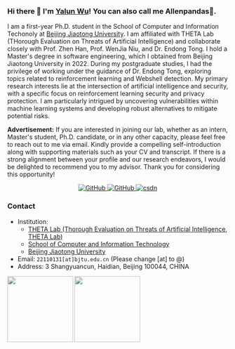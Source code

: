 ### Hi there 👋 I'm [Yalun Wu](https://github.com/Allenpandas)! You can also call me Allenpandas🐼.

I am a first-year Ph.D. student in the School of Computer and Information Techonoly at [Beijing Jiaotong University](https://en.bjtu.edu.cn/). I am affiliated with THETA Lab (THorough Evaluation on Threats of Artificial Intelligence) and collaborate closely with Prof. Zhen Han, Prof. WenJia Niu, and Dr. Endong Tong. I hold a Master's degree in software engineering, which I obtained from Beijing Jiaotong University in 2022. During my postgraduate studies, I had the privilege of working under the guidance of Dr. Endong Tong, exploring topics related to reinforcement learning and Webshell detection. My primary research interests lie at the intersection of artificial intelligence and security, with a specific focus on reinforcement learning security and privacy protection. I am particularly intrigued by uncovering vulnerabilities within machine learning systems and developing robust alternatives to mitigate potential risks.


**Advertisement:** If you are interested in joining our lab, whether as an intern, Master's student, Ph.D. candidate, or in any other capacity, please feel free to reach out to me via email. Kindly provide a compelling self-introduction along with supporting materials such as your CV and transcript. If there is a strong alignment between your profile and our research endeavors, I would be delighted to recommend you to my advisor. Thank you for considering this opportunity!


<p align="center">
  <!--<a href="https://twitter.com/KyonHuang" target="_blank"><img src="https://img.shields.io/twitter/follow/KyonHuang.svg?style=social" alt="Twitter">
  </a>-->
  <a href="https://github.com/Allenpandas?tab=followers" target="_blank"><img src="https://img.shields.io/github/followers/Allenpandas.svg?label=Follow%20@Allenpandas&style=social" alt="GitHub">
  </a>
    <!--github-->
  <a href="https://github.com/Allenpandas" target="_blank"><img src="https://img.shields.io/github/stars/Allenpandas.svg?style=social" alt="GitHub">
  </a>
  <!--google scholar-->
 <!-- <a href="https://scholar.google.com/citations?user=mhpkWSYAAAAJ" target="_blank"><img src="https://img.shields.io/badge/dynamic/json?label=Paper Citations&query=total_citations&url=https://cse.bth.se/~fer/googlescholar-api/googlescholar.php?user=BF5dco0AAAAJ&logo=googlescholar&style=social" alt="Google Scholar">
  </a>-->
  <!--csdn-->
  <a href="https://blog.csdn.net/m0_38068876" target="_blank">
    <img src="https://img.shields.io/badge/csdn-CSDN-brightgreen.svg?style=social" alt="csdn"></a>
</p>

<!--### Education

- Sep. 2022 - up to now
  School of Computer and Information Technology, **[Beijing Jiaotong University](http://en.bjtu.edu.cn/)**
  **Ph.D** in Cyberspace Security; Research advisors: Prof.Zhen Han, Prof.Wenjia Niu.
  
- Sep. 2020 - Jun. 2022
  School of Computer and Information Technology, **[Beijing Jiaotong University](http://en.bjtu.edu.cn/)**
  **M.Sc** in Software Engineering; Research advisors: Prof.Wenjia Niu and Dr.Endong Tong.

### Talking

- **[ICICS2021](https://dblp1.uni-trier.de/db/conf/icics/index.html)**: Improving Convolutional Neural Network-Based Webshell Detection Through Reinforcement Learning.

### Publications

**Papers [[DBLP](https://dblp.uni-trier.de/pid/301/9788.html)] [[Google Scholar](https://scholar.google.com/citations?user=BF5dco0AAAAJ&hl=zh-CN)] [[ORCID](https://orcid.org/0000-0002-0891-1904)] [[Github](https://github.com/Allenpandas)]**

- **Yalun Wu**, Minglu Song, et al. Improving convolutional neural network-based webshell detection through reinforcement learning.
- Shuang Zhao, **Yalun Wu**, et al. Blockchain-based decentralized federated learning: A secure and privacy-preserving system.
-->
### Contact
- Institution: 
  - [THETA Lab (Thorough Evaluation on Threats of Artificial Intelligence, THETA Lab)](http://jxd308.cn/) 
  - [School of Computer and Information Technology](http://en.scit.bjtu.edu.cn/)
  - [Beijing Jiaotong University](http://en.bjtu.edu.cn/)
- Email: `22110131[at]bjtu.edu.cn` (Please change [at] to @)
- Address: 3 Shangyuancun, Haidian, Beijing 100044, CHINA



<a href="https://github.com/Allenpandas/github-readme-stats">
  <img align="left" height="150px" src="https://github-readme-stats.vercel.app/api?username=Allenpandas&repo=github-readme-stats&hide=contribs" />
</a>
<a href="https://github.com/Allenpandas/convoychat">
  <img align="left" height="150px" src="https://github-readme-stats.vercel.app/api/top-langs/?username=Allenpandas&layout=compact" />
</a>

